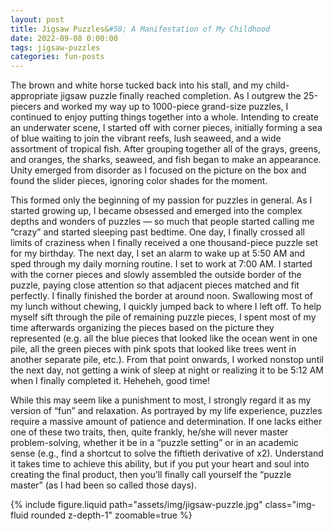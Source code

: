 ```yaml
---
layout: post
title: Jigsaw Puzzles&#58; A Manifestation of My Childhood
date: 2022-09-08 0:00:00
tags: jigsaw-puzzles
categories: fun-posts
---
```


The brown and white horse tucked back into his stall, and my child-appropriate jigsaw puzzle finally reached completion. As I outgrew the 25-piecers and worked my way up to 1000-piece grand-size puzzles, I continued to enjoy putting things together into a whole. Intending to create an underwater scene, I started off with corner pieces, initially forming a sea of blue waiting to join the vibrant reefs, lush seaweed, and a wide assortment of tropical fish. After grouping together all of the grays, greens, and oranges, the sharks, seaweed, and fish began to make an appearance. Unity emerged from disorder as I focused on the picture on the box and found the slider pieces, ignoring color shades for the moment.

This formed only the beginning of my passion for puzzles in general. As I started growing up, I became obsessed and emerged into the complex depths and wonders of puzzles — so much that people started calling me “crazy” and started sleeping past bedtime. One day, I finally crossed all limits of craziness when I finally received a one thousand-piece puzzle set for my birthday. The next day, I set an alarm to wake up at 5:50 AM and sped through my daily morning routine. I set to work at 7:00 AM. I started with the corner pieces and slowly assembled the outside border of the puzzle, paying close attention so that adjacent pieces matched and fit perfectly. I finally finished the border at around noon. Swallowing most of my lunch without chewing, I quickly jumped back to where I left off. To help myself sift through the pile of remaining puzzle pieces, I spent most of my time afterwards organizing the pieces based on the picture they represented (e.g. all the blue pieces that looked like the ocean went in one pile, all the green pieces with pink spots that looked like trees went in another separate pile, etc.). From that point onwards, I worked nonstop until the next day, not getting a wink of sleep at night or realizing it to be 5:12 AM when I finally completed it. Heheheh, good time!

While this may seem like a punishment to most, I strongly regard it as my version of “fun” and relaxation. As portrayed by my life experience, puzzles require a massive amount of patience and determination. If one lacks either one of these two traits, then, quite frankly, he/she will never master problem-solving, whether it be in a “puzzle setting” or in an academic sense (e.g., find a shortcut to solve the fiftieth derivative of x2). Understand it takes time to achieve this ability, but if you put your heart and soul into creating the final product, then you’ll finally call yourself the “puzzle master” (as I had been so called those days).

<div class="row mt-3">
    <div class="col-sm mt-3 mt-md-0">
        {% include figure.liquid path="assets/img/jigsaw-puzzle.jpg" class="img-fluid rounded z-depth-1" zoomable=true %}
    </div>
</div>
